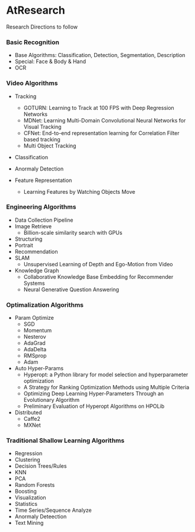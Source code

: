 # AtResearch
Research Directions to follow


### Basic Recognition
* Base Algorithms: Classification, Detection, Segmentation, Description
* Special: Face & Body & Hand
* OCR


### Video Algorithms
* Tracking
  * GOTURN: Learning to Track at 100 FPS with Deep Regression Networks
  * MDNet: Learning Multi-Domain Convolutional Neural Networks for Visual Tracking
  * CFNet: End-to-end representation learning for Correlation Filter based tracking
  * Multi Object Tracking

* Classification
* Anormaly Detection
* Feature Representation
  * Learning Features by Watching Objects Move


### Engineering Algorithms
* Data Collection Pipeline
* Image Retrieve
  * Billion-scale similarity search with GPUs
* Structuring
* Portrait
* Recommendation
* SLAM
  * Unsupervised Learning of Depth and Ego-Motion from Video
* Knowledge Graph
  * Collaborative Knowledge Base Embedding for Recommender Systems
  * Neural Generative Question Answering

### Optimalization Algorithms

* Param Optimize
  * SGD
  * Momentum
  * Nesterov
  * AdaGrad
  * AdaDelta
  * RMSprop
  * Adam
* Auto Hyper-Params
  * Hyperopt: a Python library for model selection and hyperparameter optimization
  * A Strategy for Ranking Optimization Methods using Multiple Criteria
  * Optimizing Deep Learning Hyper-Parameters Through an Evolutionary Algorithm
  * Preliminary Evaluation of Hyperopt Algorithms on HPOLib
* Distributed
  * Caffe2
  * MXNet


### Traditional Shallow Learning Algorithms

* Regression
* Clustering
* Decision Trees/Rules
* KNN
* PCA
* Random Forests
* Boosting
* Visualization
* Statistics
* Time Series/Sequence Analyze
* Anormaly Deteection
* Text Mining
